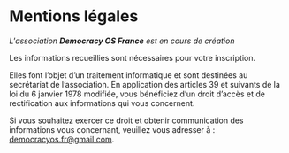 Mentions légales
======

*L'association __Democracy OS France__ est en cours de création*

Les informations recueillies sont nécessaires pour votre inscription.

Elles font l’objet d’un traitement informatique et sont destinées au secrétariat de l’association. En application des articles 39 et suivants de la loi du 6 janvier 1978 modifiée, vous bénéficiez d’un droit d’accès et de rectification aux informations qui vous concernent.

Si vous souhaitez exercer ce droit et obtenir communication des informations vous concernant, veuillez vous adresser à :  
[democracyos.fr@gmail.com](mailto:democracyos.fr@gmail.com).
